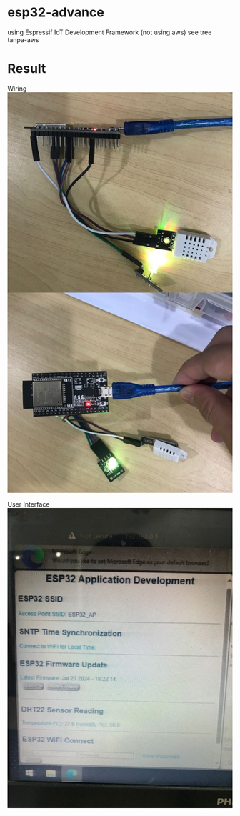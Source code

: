 # esp32-advance
using Espressif IoT Development Framework 
(not using aws) see tree tanpa-aws


# Result
Wiring
![Wiring](1.jpg)

User Interface
![UI](2.jpg)
